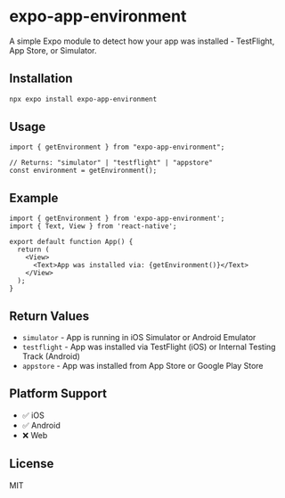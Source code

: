 # expo-app-environment

A simple Expo module to detect how your app was installed - TestFlight, App Store, or Simulator.

## Installation

```bash
npx expo install expo-app-environment
```

## Usage

```tsx
import { getEnvironment } from "expo-app-environment";

// Returns: "simulator" | "testflight" | "appstore"
const environment = getEnvironment();
```

## Example
```tsx
import { getEnvironment } from 'expo-app-environment';
import { Text, View } from 'react-native';

export default function App() {
  return (
    <View>
      <Text>App was installed via: {getEnvironment()}</Text>
    </View>
  );
}
```
## Return Values

- `simulator` - App is running in iOS Simulator or Android Emulator
- `testflight` - App was installed via TestFlight (iOS) or Internal Testing Track (Android)
- `appstore` - App was installed from App Store or Google Play Store

## Platform Support

- ✅ iOS
- ✅ Android 
- ❌ Web



## License

MIT